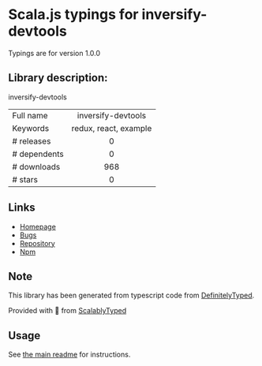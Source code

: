 
# Scala.js typings for inversify-devtools

Typings are for version 1.0.0

## Library description:
inversify-devtools

|                    |                 |
| ------------------ | :-------------: |
| Full name          | inversify-devtools |
| Keywords           | redux, react, example |
| # releases         | 0 |
| # dependents       | 0 |
| # downloads        | 968 |
| # stars            | 0 |

## Links
- [Homepage](https://github.com/inversify/inversify-devtools#readme)
- [Bugs](https://github.com/inversify/inversify-devtools/issues)
- [Repository](https://github.com/inversify/inversify-devtools)
- [Npm](https://www.npmjs.com/package/inversify-devtools)
    


## Note
This library has been generated from typescript code from [DefinitelyTyped](https://definitelytyped.org).

Provided with :purple_heart: from [ScalablyTyped](https://github.com/oyvindberg/ScalablyTyped)

## Usage
See [the main readme](../../readme.md) for instructions.


